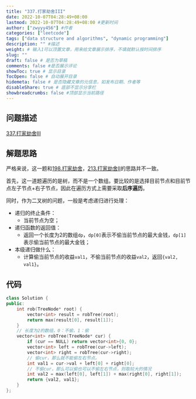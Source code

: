 ```yaml
---
title: "337.打家劫舍III"
date: 2022-10-07T04:28:49+08:00
lastmod: 2022-10-07T04:28:49+08:00 #更新时间
author: ["zwyyy456"] #作者
categories: ["leetcode"]
tags: ["data structure and algorithms", "dynamic programming"]
description: "" #描述
weight: # 输入1可以顶置文章，用来给文章展示排序，不填就默认按时间排序
slug: ""
draft: false # 是否为草稿
comments: false #是否展示评论
showToc: true # 显示目录
TocOpen: false # 自动展开目录
hidemeta: false # 是否隐藏文章的元信息，如发布日期、作者等
disableShare: true # 底部不显示分享栏
showbreadcrumbs: false #顶部显示当前路径
---
```

## 问题描述
[337.打家劫舍III](https://leetcode.cn/problems/house-robber-iii/)

## 解题思路
严格来说，这一题和[198.打家劫舍](https://leetcode.cn/problems/house-robber/)，[213.打家劫舍II](https://leetcode.cn/problems/house-robber-ii/)的思路并不一致。

首先，这一道题遍历的是树，而不是一个数组。要比较的是选择目前节点和目前节点左子节点+右子节点，因此在遍历方式上需要采取**后序遍历**。

同时，作为二叉树的问题，一般是考虑递归进行处理：
- 递归的终止条件：
    - 当前节点为空；
- 递归函数的返回值：
    - 返回一个长度为2的数组`dp`，`dp[0]`表示不偷当前节点的最大金钱，`dp[1]`表示偷当前节点的最大金钱；
- 本级递归做什么：
    - 计算偷当前节点的收益`val1`，不偷当前节点的收益`val2`，返回`{val2, val1}`。

## 代码
```cpp
class Solution {
public:
    int rob(TreeNode* root) {
        vector<int> result = robTree(root);
        return max(result[0], result[1]);
    }
    // 长度为2的数组，0：不偷，1：偷
    vector<int> robTree(TreeNode* cur) {
        if (cur == NULL) return vector<int>{0, 0};
        vector<int> left = robTree(cur->left);
        vector<int> right = robTree(cur->right);
        // 偷cur，那么就不能偷左右节点。
        int val1 = cur->val + left[0] + right[0];
        // 不偷cur，那么可以偷也可以不偷左右节点，则取较大的情况
        int val2 = max(left[0], left[1]) + max(right[0], right[1]);
        return {val2, val1};
    }
};
```

